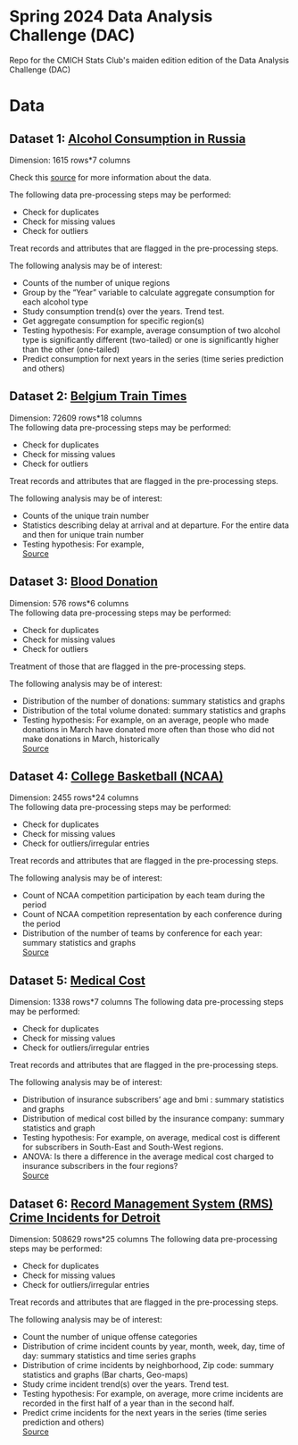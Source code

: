 # Spring 2024 Data Analysis Challenge (DAC)
Repo for the CMICH Stats Club's maiden edition edition of the Data Analysis Challenge (DAC)

# Data
## Dataset 1: [Alcohol Consumption in Russia](https://github.com/cmich-stats-club/spring2024-dac/blob/main/datasets/alcohol-consumption-in-russia.csv)
Dimension: 1615 rows*7 columns  

Check this [source](https://github.com/datacamp/careerhub-data/tree/master/Alcohol%20Consumption%20in%20Russia)  for more information about the data.  

The following data pre-processing steps may be performed:  
  *	Check for duplicates
  *	Check for missing values
  *	Check for outliers  

Treat records and attributes that are flagged in the pre-processing steps.   

The following analysis may be of interest:  
  *	Counts of the number of unique regions
  *	Group by the “Year” variable to calculate aggregate consumption for each alcohol type
  *	Study consumption trend(s) over the years. Trend test.
  *	Get aggregate consumption for specific region(s)
  *	Testing hypothesis: For example, average consumption of two alcohol type is significantly different (two-tailed) or one is significantly higher than the other (one-tailed)
  *	Predict consumption for next years in the series (time series prediction and others)  





## Dataset 2: [Belgium Train Times](https://github.com/cmich-stats-club/spring2024-dac/blob/main/datasets/belgium-train-times.csv)  
Dimension: 72609 rows*18 columns  
The following data pre-processing steps may be performed:  
  *	Check for duplicates
  *	Check for missing values
  *	Check for outliers

Treat records and attributes that are flagged in the pre-processing steps.  

The following analysis may be of interest:  
  *	Counts of the unique train number
  *	Statistics describing delay at arrival and at departure. For the entire data and then for unique train number
  *	Testing hypothesis: For example,   
[Source](https://github.com/datacamp/careerhub-data/tree/master/Belgium%20Train%20Times)



## Dataset 3: [Blood Donation](https://github.com/cmich-stats-club/spring2024-dac/blob/main/datasets/blood.csv)
Dimension: 576 rows*6 columns  
The following data pre-processing steps may be performed:  
  *	Check for duplicates
  *	Check for missing values
  *	Check for outliers

Treatment of those that are flagged in the pre-processing steps.  

The following analysis may be of interest:
  *	Distribution of the number of donations: summary statistics and graphs
  *	Distribution of the total volume donated: summary statistics and graphs
  *	Testing hypothesis: For example, on an average, people who made donations in March have donated more often than those who did not make donations in March, historically  
[Source](https://www.kaggle.com/datasets/bonastreyair/predicting-blood-analysis/data?select=blood-train.csv)



## Dataset 4: [College Basketball (NCAA)](https://github.com/cmich-stats-club/spring2024-dac/blob/main/datasets/cbb.csv)
Dimension: 2455 rows*24 columns  
The following data pre-processing steps may be performed:
  *	Check for duplicates
  *	Check for missing values
  *	Check for outliers/irregular entries

Treat records and attributes that are flagged in the pre-processing steps.

The following analysis may be of interest:
  *	Count of NCAA competition participation by each team during the period
  *	Count of NCAA competition representation by each conference during the period
  *	Distribution of the number of teams by conference for each year: summary statistics and graphs  
[Source](https://www.kaggle.com/datasets/andrewsundberg/college-basketball-dataset) 



## Dataset 5: [Medical Cost](https://github.com/cmich-stats-club/spring2024-dac/blob/main/datasets/medical-cost.csv)
Dimension: 1338 rows*7 columns
The following data pre-processing steps may be performed:
  *	Check for duplicates
  *	Check for missing values
  *	Check for outliers/irregular entries

Treat records and attributes that are flagged in the pre-processing steps.  

The following analysis may be of interest:
  *	Distribution of insurance subscribers’ age and bmi : summary statistics and graphs
  *	Distribution of medical cost billed by the insurance company: summary statistics and graph
  *	Testing hypothesis: For example, on average, medical cost is different for subscribers in South-East and South-West regions.
  *	ANOVA: Is there a difference in the average medical cost charged to insurance subscribers in the four regions?  
[Source](https://www.kaggle.com/datasets/mirichoi0218/insurance)



## Dataset 6: [Record Management System (RMS) Crime Incidents for Detroit](https://drive.google.com/file/d/1zKBt4FNiXNVlXRM-YqwdFhhZhpgaD2q1/view?usp=sharing)
Dimension: 508629 rows*25 columns
The following data pre-processing steps may be performed:
  *	Check for duplicates
  *	Check for missing values
  *	Check for outliers/irregular entries

Treat records and attributes that are flagged in the pre-processing steps.

The following analysis may be of interest:
  *	Count the number of unique offense categories
  *	Distribution of crime incident counts by year, month, week, day, time of day: summary statistics and time series graphs
  *	Distribution of crime incidents by neighborhood, Zip code: summary statistics and graphs (Bar charts, Geo-maps)
  *	Study crime incident trend(s) over the years. Trend test.
  *	Testing hypothesis: For example, on average, more crime incidents are recorded in the first half of a year than in the second half.
  *	Predict crime incidents for the next years in the series (time series prediction and others)  
[Source](https://data.detroitmi.gov/datasets/detroitmi::rms-crime-incidents/about)


